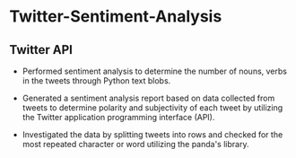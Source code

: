 # Twitter-Sentiment-Analysis
## Twitter API

- Performed sentiment analysis to determine the number of nouns, verbs in the tweets through Python text blobs.

- Generated a sentiment analysis report based on data collected from tweets to determine polarity and subjectivity of each tweet by utilizing the Twitter application programming interface (API).

- Investigated the data by splitting tweets into rows and checked for the most repeated character or word utilizing the panda's library.
